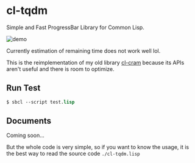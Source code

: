 # cl-tqdm
Simple and Fast ProgressBar Library for Common Lisp.

![demo](https://gyazo.com/5bbc43310df9281c4711446ac7bb23b3/raw)

Currently estimation of remaining time does not work well lol.

This is the reimplementation of my old library [cl-cram](https://github.com/hikettei/cl-cram) because its APIs aren't useful and there is room to optimize.

## Run Test

```lisp
$ sbcl --script test.lisp
```

## Documents

Coming soon...

But the whole code is very simple, so if you want to know the usage, it is the best way to read the source code `./cl-tqdm.lisp`


